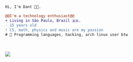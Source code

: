 ##

```diff
Hi, I'm Dant 👩‍💻.

@@I'm a technology enthusiast@@
+ Living in São Paulo, Brazil 🇧🇷.
- 15 years old
! CS, math, physics and music are my passion
# 📖 Programming languages, hacking, arch linux user btw
```

<Youre doing great>
<Good things will come to you>
<Drink water and stay awesome>

<SECRET GUEST BOOK>
<ooooooooooooooooo>
<ooooooooooooooooo>

##

<div style="display: inline_block"><br>
    <img align="center" src="https://github.com/dantsec/dantsec/blob/output/github-contribution-grid-snake.svg">
</div>  

